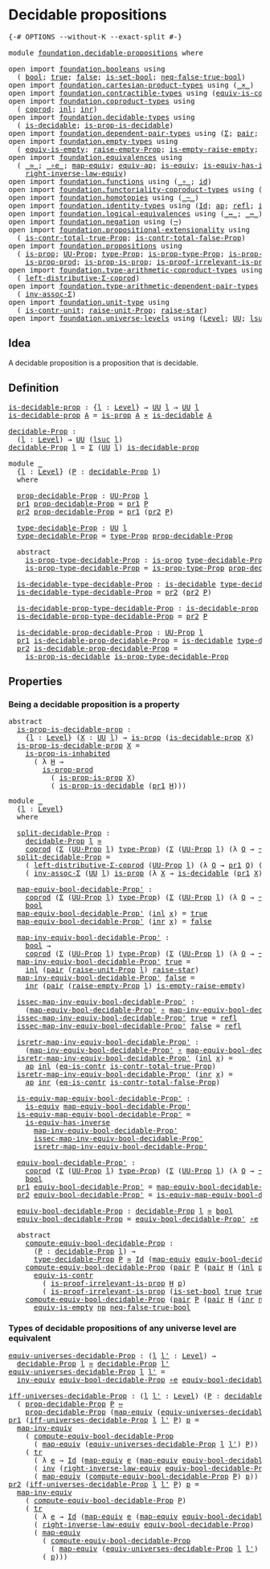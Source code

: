 # Decidable propositions

<pre class="Agda"><a id="35" class="Symbol">{-#</a> <a id="39" class="Keyword">OPTIONS</a> <a id="47" class="Pragma">--without-K</a> <a id="59" class="Pragma">--exact-split</a> <a id="73" class="Symbol">#-}</a>

<a id="78" class="Keyword">module</a> <a id="85" href="foundation.decidable-propositions.html" class="Module">foundation.decidable-propositions</a> <a id="119" class="Keyword">where</a>

<a id="126" class="Keyword">open</a> <a id="131" class="Keyword">import</a> <a id="138" href="foundation.booleans.html" class="Module">foundation.booleans</a> <a id="158" class="Keyword">using</a>
  <a id="166" class="Symbol">(</a> <a id="168" href="foundation.booleans.html#1074" class="Datatype">bool</a><a id="172" class="Symbol">;</a> <a id="174" href="foundation.booleans.html#1098" class="InductiveConstructor">true</a><a id="178" class="Symbol">;</a> <a id="180" href="foundation.booleans.html#1103" class="InductiveConstructor">false</a><a id="185" class="Symbol">;</a> <a id="187" href="foundation.booleans.html#2559" class="Function">is-set-bool</a><a id="198" class="Symbol">;</a> <a id="200" href="foundation.booleans.html#1695" class="Function">neq-false-true-bool</a><a id="219" class="Symbol">)</a>
<a id="221" class="Keyword">open</a> <a id="226" class="Keyword">import</a> <a id="233" href="foundation.cartesian-product-types.html" class="Module">foundation.cartesian-product-types</a> <a id="268" class="Keyword">using</a> <a id="274" class="Symbol">(</a><a id="275" href="foundation-core.cartesian-product-types.html#577" class="Function Operator">_×_</a><a id="278" class="Symbol">)</a>
<a id="280" class="Keyword">open</a> <a id="285" class="Keyword">import</a> <a id="292" href="foundation.contractible-types.html" class="Module">foundation.contractible-types</a> <a id="322" class="Keyword">using</a> <a id="328" class="Symbol">(</a><a id="329" href="foundation-core.contractible-types.html#4304" class="Function">equiv-is-contr</a><a id="343" class="Symbol">;</a> <a id="345" href="foundation-core.contractible-types.html#1299" class="Function">eq-is-contr</a><a id="356" class="Symbol">)</a>
<a id="358" class="Keyword">open</a> <a id="363" class="Keyword">import</a> <a id="370" href="foundation.coproduct-types.html" class="Module">foundation.coproduct-types</a> <a id="397" class="Keyword">using</a>
  <a id="405" class="Symbol">(</a> <a id="407" href="foundation.coproduct-types.html#1168" class="Datatype">coprod</a><a id="413" class="Symbol">;</a> <a id="415" href="foundation.coproduct-types.html#1239" class="InductiveConstructor">inl</a><a id="418" class="Symbol">;</a> <a id="420" href="foundation.coproduct-types.html#1262" class="InductiveConstructor">inr</a><a id="423" class="Symbol">)</a>
<a id="425" class="Keyword">open</a> <a id="430" class="Keyword">import</a> <a id="437" href="foundation.decidable-types.html" class="Module">foundation.decidable-types</a> <a id="464" class="Keyword">using</a>
  <a id="472" class="Symbol">(</a> <a id="474" href="foundation.decidable-types.html#1905" class="Function">is-decidable</a><a id="486" class="Symbol">;</a> <a id="488" href="foundation.decidable-types.html#7651" class="Function">is-prop-is-decidable</a><a id="508" class="Symbol">)</a>
<a id="510" class="Keyword">open</a> <a id="515" class="Keyword">import</a> <a id="522" href="foundation.dependent-pair-types.html" class="Module">foundation.dependent-pair-types</a> <a id="554" class="Keyword">using</a> <a id="560" class="Symbol">(</a><a id="561" href="foundation-core.dependent-pair-types.html#502" class="Record">Σ</a><a id="562" class="Symbol">;</a> <a id="564" href="foundation-core.dependent-pair-types.html#575" class="InductiveConstructor">pair</a><a id="568" class="Symbol">;</a> <a id="570" href="foundation-core.dependent-pair-types.html#592" class="Field">pr1</a><a id="573" class="Symbol">;</a> <a id="575" href="foundation-core.dependent-pair-types.html#604" class="Field">pr2</a><a id="578" class="Symbol">)</a>
<a id="580" class="Keyword">open</a> <a id="585" class="Keyword">import</a> <a id="592" href="foundation.empty-types.html" class="Module">foundation.empty-types</a> <a id="615" class="Keyword">using</a>
  <a id="623" class="Symbol">(</a> <a id="625" href="foundation-core.empty-types.html#2100" class="Function">equiv-is-empty</a><a id="639" class="Symbol">;</a> <a id="641" href="foundation.empty-types.html#2872" class="Function">raise-empty-Prop</a><a id="657" class="Symbol">;</a> <a id="659" href="foundation.empty-types.html#3022" class="Function">is-empty-raise-empty</a><a id="679" class="Symbol">;</a> <a id="681" href="foundation-core.empty-types.html#1147" class="Function">ex-falso</a><a id="689" class="Symbol">)</a>
<a id="691" class="Keyword">open</a> <a id="696" class="Keyword">import</a> <a id="703" href="foundation.equivalences.html" class="Module">foundation.equivalences</a> <a id="727" class="Keyword">using</a>
  <a id="735" class="Symbol">(</a> <a id="737" href="foundation-core.equivalences.html#1607" class="Function Operator">_≃_</a><a id="740" class="Symbol">;</a> <a id="742" href="foundation-core.equivalences.html#7855" class="Function Operator">_∘e_</a><a id="746" class="Symbol">;</a> <a id="748" href="foundation-core.equivalences.html#1807" class="Function">map-equiv</a><a id="757" class="Symbol">;</a> <a id="759" href="foundation-core.equivalences.html#16732" class="Function">equiv-ap</a><a id="767" class="Symbol">;</a> <a id="769" href="foundation-core.equivalences.html#1542" class="Function">is-equiv</a><a id="777" class="Symbol">;</a> <a id="779" href="foundation-core.equivalences.html#2999" class="Function">is-equiv-has-inverse</a><a id="799" class="Symbol">;</a> <a id="801" href="foundation-core.equivalences.html#5707" class="Function">inv-equiv</a><a id="810" class="Symbol">;</a> <a id="812" href="foundation-core.equivalences.html#5022" class="Function">map-inv-equiv</a><a id="825" class="Symbol">;</a>
    <a id="831" href="foundation.equivalences.html#15419" class="Function">right-inverse-law-equiv</a><a id="854" class="Symbol">)</a>
<a id="856" class="Keyword">open</a> <a id="861" class="Keyword">import</a> <a id="868" href="foundation.functions.html" class="Module">foundation.functions</a> <a id="889" class="Keyword">using</a> <a id="895" class="Symbol">(</a><a id="896" href="foundation-core.functions.html#407" class="Function Operator">_∘_</a><a id="899" class="Symbol">;</a> <a id="901" href="foundation-core.functions.html#309" class="Function">id</a><a id="903" class="Symbol">)</a>
<a id="905" class="Keyword">open</a> <a id="910" class="Keyword">import</a> <a id="917" href="foundation.functoriality-coproduct-types.html" class="Module">foundation.functoriality-coproduct-types</a> <a id="958" class="Keyword">using</a> <a id="964" class="Symbol">(</a><a id="965" href="foundation.functoriality-coproduct-types.html#4569" class="Function">equiv-coprod</a><a id="977" class="Symbol">)</a>
<a id="979" class="Keyword">open</a> <a id="984" class="Keyword">import</a> <a id="991" href="foundation.homotopies.html" class="Module">foundation.homotopies</a> <a id="1013" class="Keyword">using</a> <a id="1019" class="Symbol">(</a><a id="1020" href="foundation-core.homotopies.html#545" class="Function Operator">_~_</a><a id="1023" class="Symbol">)</a>
<a id="1025" class="Keyword">open</a> <a id="1030" class="Keyword">import</a> <a id="1037" href="foundation.identity-types.html" class="Module">foundation.identity-types</a> <a id="1063" class="Keyword">using</a> <a id="1069" class="Symbol">(</a><a id="1070" href="foundation-core.identity-types.html#641" class="Datatype">Id</a><a id="1072" class="Symbol">;</a> <a id="1074" href="foundation-core.identity-types.html#2853" class="Function">ap</a><a id="1076" class="Symbol">;</a> <a id="1078" href="foundation-core.identity-types.html#694" class="InductiveConstructor">refl</a><a id="1082" class="Symbol">;</a> <a id="1084" href="foundation-core.identity-types.html#1552" class="Function">inv</a><a id="1087" class="Symbol">;</a> <a id="1089" href="foundation-core.identity-types.html#4583" class="Function">tr</a><a id="1091" class="Symbol">)</a>
<a id="1093" class="Keyword">open</a> <a id="1098" class="Keyword">import</a> <a id="1105" href="foundation.logical-equivalences.html" class="Module">foundation.logical-equivalences</a> <a id="1137" class="Keyword">using</a> <a id="1143" class="Symbol">(</a><a id="1144" href="foundation-core.logical-equivalences.html#886" class="Function Operator">_↔_</a><a id="1147" class="Symbol">;</a> <a id="1149" href="foundation-core.logical-equivalences.html#1025" class="Function Operator">_⇔_</a><a id="1152" class="Symbol">)</a>
<a id="1154" class="Keyword">open</a> <a id="1159" class="Keyword">import</a> <a id="1166" href="foundation.negation.html" class="Module">foundation.negation</a> <a id="1186" class="Keyword">using</a> <a id="1192" class="Symbol">(</a><a id="1193" href="foundation-core.negation.html#452" class="Function">¬</a><a id="1194" class="Symbol">)</a>
<a id="1196" class="Keyword">open</a> <a id="1201" class="Keyword">import</a> <a id="1208" href="foundation.propositional-extensionality.html" class="Module">foundation.propositional-extensionality</a> <a id="1248" class="Keyword">using</a>
  <a id="1256" class="Symbol">(</a> <a id="1258" href="foundation.propositional-extensionality.html#3958" class="Function">is-contr-total-true-Prop</a><a id="1282" class="Symbol">;</a> <a id="1284" href="foundation.propositional-extensionality.html#4722" class="Function">is-contr-total-false-Prop</a><a id="1309" class="Symbol">)</a>
<a id="1311" class="Keyword">open</a> <a id="1316" class="Keyword">import</a> <a id="1323" href="foundation.propositions.html" class="Module">foundation.propositions</a> <a id="1347" class="Keyword">using</a>
  <a id="1355" class="Symbol">(</a> <a id="1357" href="foundation-core.propositions.html#1295" class="Function">is-prop</a><a id="1364" class="Symbol">;</a> <a id="1366" href="foundation-core.propositions.html#1380" class="Function">UU-Prop</a><a id="1373" class="Symbol">;</a> <a id="1375" href="foundation-core.propositions.html#1482" class="Function">type-Prop</a><a id="1384" class="Symbol">;</a> <a id="1386" href="foundation-core.propositions.html#1549" class="Function">is-prop-type-Prop</a><a id="1403" class="Symbol">;</a> <a id="1405" href="foundation-core.propositions.html#1962" class="Function">is-prop-is-inhabited</a><a id="1425" class="Symbol">;</a>
    <a id="1431" href="foundation-core.propositions.html#5714" class="Function">is-prop-prod</a><a id="1443" class="Symbol">;</a> <a id="1445" href="foundation-core.propositions.html#10900" class="Function">is-prop-is-prop</a><a id="1460" class="Symbol">;</a> <a id="1462" href="foundation-core.propositions.html#3036" class="Function">is-proof-irrelevant-is-prop</a><a id="1489" class="Symbol">)</a>
<a id="1491" class="Keyword">open</a> <a id="1496" class="Keyword">import</a> <a id="1503" href="foundation.type-arithmetic-coproduct-types.html" class="Module">foundation.type-arithmetic-coproduct-types</a> <a id="1546" class="Keyword">using</a>
  <a id="1554" class="Symbol">(</a> <a id="1556" href="foundation.type-arithmetic-coproduct-types.html#7217" class="Function">left-distributive-Σ-coprod</a><a id="1582" class="Symbol">)</a>
<a id="1584" class="Keyword">open</a> <a id="1589" class="Keyword">import</a> <a id="1596" href="foundation.type-arithmetic-dependent-pair-types.html" class="Module">foundation.type-arithmetic-dependent-pair-types</a> <a id="1644" class="Keyword">using</a>
  <a id="1652" class="Symbol">(</a> <a id="1654" href="foundation-core.type-arithmetic-dependent-pair-types.html#5795" class="Function">inv-assoc-Σ</a><a id="1665" class="Symbol">)</a>
<a id="1667" class="Keyword">open</a> <a id="1672" class="Keyword">import</a> <a id="1679" href="foundation.unit-type.html" class="Module">foundation.unit-type</a> <a id="1700" class="Keyword">using</a>
  <a id="1708" class="Symbol">(</a> <a id="1710" href="foundation.unit-type.html#2015" class="Function">is-contr-unit</a><a id="1723" class="Symbol">;</a> <a id="1725" href="foundation.unit-type.html#3593" class="Function">raise-unit-Prop</a><a id="1740" class="Symbol">;</a> <a id="1742" href="foundation.unit-type.html#1779" class="Function">raise-star</a><a id="1752" class="Symbol">)</a>
<a id="1754" class="Keyword">open</a> <a id="1759" class="Keyword">import</a> <a id="1766" href="foundation.universe-levels.html" class="Module">foundation.universe-levels</a> <a id="1793" class="Keyword">using</a> <a id="1799" class="Symbol">(</a><a id="1800" href="Agda.Primitive.html#597" class="Postulate">Level</a><a id="1805" class="Symbol">;</a> <a id="1807" href="foundation-core.universe-levels.html#222" class="Primitive">UU</a><a id="1809" class="Symbol">;</a> <a id="1811" href="Agda.Primitive.html#780" class="Primitive">lsuc</a><a id="1815" class="Symbol">;</a> <a id="1817" href="Agda.Primitive.html#764" class="Primitive">lzero</a><a id="1822" class="Symbol">)</a>
</pre>
## Idea

A decidable proposition is a proposition that is decidable.

## Definition

<pre class="Agda"><a id="is-decidable-prop"></a><a id="1922" href="foundation.decidable-propositions.html#1922" class="Function">is-decidable-prop</a> <a id="1940" class="Symbol">:</a> <a id="1942" class="Symbol">{</a><a id="1943" href="foundation.decidable-propositions.html#1943" class="Bound">l</a> <a id="1945" class="Symbol">:</a> <a id="1947" href="Agda.Primitive.html#597" class="Postulate">Level</a><a id="1952" class="Symbol">}</a> <a id="1954" class="Symbol">→</a> <a id="1956" href="foundation-core.universe-levels.html#222" class="Primitive">UU</a> <a id="1959" href="foundation.decidable-propositions.html#1943" class="Bound">l</a> <a id="1961" class="Symbol">→</a> <a id="1963" href="foundation-core.universe-levels.html#222" class="Primitive">UU</a> <a id="1966" href="foundation.decidable-propositions.html#1943" class="Bound">l</a>
<a id="1968" href="foundation.decidable-propositions.html#1922" class="Function">is-decidable-prop</a> <a id="1986" href="foundation.decidable-propositions.html#1986" class="Bound">A</a> <a id="1988" class="Symbol">=</a> <a id="1990" href="foundation-core.propositions.html#1295" class="Function">is-prop</a> <a id="1998" href="foundation.decidable-propositions.html#1986" class="Bound">A</a> <a id="2000" href="foundation-core.cartesian-product-types.html#577" class="Function Operator">×</a> <a id="2002" href="foundation.decidable-types.html#1905" class="Function">is-decidable</a> <a id="2015" href="foundation.decidable-propositions.html#1986" class="Bound">A</a>

<a id="decidable-Prop"></a><a id="2018" href="foundation.decidable-propositions.html#2018" class="Function">decidable-Prop</a> <a id="2033" class="Symbol">:</a>
  <a id="2037" class="Symbol">(</a><a id="2038" href="foundation.decidable-propositions.html#2038" class="Bound">l</a> <a id="2040" class="Symbol">:</a> <a id="2042" href="Agda.Primitive.html#597" class="Postulate">Level</a><a id="2047" class="Symbol">)</a> <a id="2049" class="Symbol">→</a> <a id="2051" href="foundation-core.universe-levels.html#222" class="Primitive">UU</a> <a id="2054" class="Symbol">(</a><a id="2055" href="Agda.Primitive.html#780" class="Primitive">lsuc</a> <a id="2060" href="foundation.decidable-propositions.html#2038" class="Bound">l</a><a id="2061" class="Symbol">)</a>
<a id="2063" href="foundation.decidable-propositions.html#2018" class="Function">decidable-Prop</a> <a id="2078" href="foundation.decidable-propositions.html#2078" class="Bound">l</a> <a id="2080" class="Symbol">=</a> <a id="2082" href="foundation-core.dependent-pair-types.html#502" class="Record">Σ</a> <a id="2084" class="Symbol">(</a><a id="2085" href="foundation-core.universe-levels.html#222" class="Primitive">UU</a> <a id="2088" href="foundation.decidable-propositions.html#2078" class="Bound">l</a><a id="2089" class="Symbol">)</a> <a id="2091" href="foundation.decidable-propositions.html#1922" class="Function">is-decidable-prop</a>

<a id="2110" class="Keyword">module</a> <a id="2117" href="foundation.decidable-propositions.html#2117" class="Module">_</a>
  <a id="2121" class="Symbol">{</a><a id="2122" href="foundation.decidable-propositions.html#2122" class="Bound">l</a> <a id="2124" class="Symbol">:</a> <a id="2126" href="Agda.Primitive.html#597" class="Postulate">Level</a><a id="2131" class="Symbol">}</a> <a id="2133" class="Symbol">(</a><a id="2134" href="foundation.decidable-propositions.html#2134" class="Bound">P</a> <a id="2136" class="Symbol">:</a> <a id="2138" href="foundation.decidable-propositions.html#2018" class="Function">decidable-Prop</a> <a id="2153" href="foundation.decidable-propositions.html#2122" class="Bound">l</a><a id="2154" class="Symbol">)</a>
  <a id="2158" class="Keyword">where</a>

  <a id="2167" href="foundation.decidable-propositions.html#2167" class="Function">prop-decidable-Prop</a> <a id="2187" class="Symbol">:</a> <a id="2189" href="foundation-core.propositions.html#1380" class="Function">UU-Prop</a> <a id="2197" href="foundation.decidable-propositions.html#2122" class="Bound">l</a>
  <a id="2201" href="foundation-core.dependent-pair-types.html#592" class="Field">pr1</a> <a id="2205" href="foundation.decidable-propositions.html#2167" class="Function">prop-decidable-Prop</a> <a id="2225" class="Symbol">=</a> <a id="2227" href="foundation-core.dependent-pair-types.html#592" class="Field">pr1</a> <a id="2231" href="foundation.decidable-propositions.html#2134" class="Bound">P</a>
  <a id="2235" href="foundation-core.dependent-pair-types.html#604" class="Field">pr2</a> <a id="2239" href="foundation.decidable-propositions.html#2167" class="Function">prop-decidable-Prop</a> <a id="2259" class="Symbol">=</a> <a id="2261" href="foundation-core.dependent-pair-types.html#592" class="Field">pr1</a> <a id="2265" class="Symbol">(</a><a id="2266" href="foundation-core.dependent-pair-types.html#604" class="Field">pr2</a> <a id="2270" href="foundation.decidable-propositions.html#2134" class="Bound">P</a><a id="2271" class="Symbol">)</a>

  <a id="2276" href="foundation.decidable-propositions.html#2276" class="Function">type-decidable-Prop</a> <a id="2296" class="Symbol">:</a> <a id="2298" href="foundation-core.universe-levels.html#222" class="Primitive">UU</a> <a id="2301" href="foundation.decidable-propositions.html#2122" class="Bound">l</a>
  <a id="2305" href="foundation.decidable-propositions.html#2276" class="Function">type-decidable-Prop</a> <a id="2325" class="Symbol">=</a> <a id="2327" href="foundation-core.propositions.html#1482" class="Function">type-Prop</a> <a id="2337" href="foundation.decidable-propositions.html#2167" class="Function">prop-decidable-Prop</a>

  <a id="2360" class="Keyword">abstract</a>
    <a id="2373" href="foundation.decidable-propositions.html#2373" class="Function">is-prop-type-decidable-Prop</a> <a id="2401" class="Symbol">:</a> <a id="2403" href="foundation-core.propositions.html#1295" class="Function">is-prop</a> <a id="2411" href="foundation.decidable-propositions.html#2276" class="Function">type-decidable-Prop</a>
    <a id="2435" href="foundation.decidable-propositions.html#2373" class="Function">is-prop-type-decidable-Prop</a> <a id="2463" class="Symbol">=</a> <a id="2465" href="foundation-core.propositions.html#1549" class="Function">is-prop-type-Prop</a> <a id="2483" href="foundation.decidable-propositions.html#2167" class="Function">prop-decidable-Prop</a>

  <a id="2506" href="foundation.decidable-propositions.html#2506" class="Function">is-decidable-type-decidable-Prop</a> <a id="2539" class="Symbol">:</a> <a id="2541" href="foundation.decidable-types.html#1905" class="Function">is-decidable</a> <a id="2554" href="foundation.decidable-propositions.html#2276" class="Function">type-decidable-Prop</a>
  <a id="2576" href="foundation.decidable-propositions.html#2506" class="Function">is-decidable-type-decidable-Prop</a> <a id="2609" class="Symbol">=</a> <a id="2611" href="foundation-core.dependent-pair-types.html#604" class="Field">pr2</a> <a id="2615" class="Symbol">(</a><a id="2616" href="foundation-core.dependent-pair-types.html#604" class="Field">pr2</a> <a id="2620" href="foundation.decidable-propositions.html#2134" class="Bound">P</a><a id="2621" class="Symbol">)</a>

  <a id="2626" href="foundation.decidable-propositions.html#2626" class="Function">is-decidable-prop-type-decidable-Prop</a> <a id="2664" class="Symbol">:</a> <a id="2666" href="foundation.decidable-propositions.html#1922" class="Function">is-decidable-prop</a> <a id="2684" href="foundation.decidable-propositions.html#2276" class="Function">type-decidable-Prop</a>
  <a id="2706" href="foundation.decidable-propositions.html#2626" class="Function">is-decidable-prop-type-decidable-Prop</a> <a id="2744" class="Symbol">=</a> <a id="2746" href="foundation-core.dependent-pair-types.html#604" class="Field">pr2</a> <a id="2750" href="foundation.decidable-propositions.html#2134" class="Bound">P</a>

  <a id="2755" href="foundation.decidable-propositions.html#2755" class="Function">is-decidable-prop-decidable-Prop</a> <a id="2788" class="Symbol">:</a> <a id="2790" href="foundation-core.propositions.html#1380" class="Function">UU-Prop</a> <a id="2798" href="foundation.decidable-propositions.html#2122" class="Bound">l</a>
  <a id="2802" href="foundation-core.dependent-pair-types.html#592" class="Field">pr1</a> <a id="2806" href="foundation.decidable-propositions.html#2755" class="Function">is-decidable-prop-decidable-Prop</a> <a id="2839" class="Symbol">=</a> <a id="2841" href="foundation.decidable-types.html#1905" class="Function">is-decidable</a> <a id="2854" href="foundation.decidable-propositions.html#2276" class="Function">type-decidable-Prop</a>
  <a id="2876" href="foundation-core.dependent-pair-types.html#604" class="Field">pr2</a> <a id="2880" href="foundation.decidable-propositions.html#2755" class="Function">is-decidable-prop-decidable-Prop</a> <a id="2913" class="Symbol">=</a>
    <a id="2919" href="foundation.decidable-types.html#7651" class="Function">is-prop-is-decidable</a> <a id="2940" href="foundation.decidable-propositions.html#2373" class="Function">is-prop-type-decidable-Prop</a>
</pre>
## Properties

### Being a decidable proposition is a property

<pre class="Agda"><a id="3045" class="Keyword">abstract</a>
  <a id="is-prop-is-decidable-prop"></a><a id="3056" href="foundation.decidable-propositions.html#3056" class="Function">is-prop-is-decidable-prop</a> <a id="3082" class="Symbol">:</a>
    <a id="3088" class="Symbol">{</a><a id="3089" href="foundation.decidable-propositions.html#3089" class="Bound">l</a> <a id="3091" class="Symbol">:</a> <a id="3093" href="Agda.Primitive.html#597" class="Postulate">Level</a><a id="3098" class="Symbol">}</a> <a id="3100" class="Symbol">(</a><a id="3101" href="foundation.decidable-propositions.html#3101" class="Bound">X</a> <a id="3103" class="Symbol">:</a> <a id="3105" href="foundation-core.universe-levels.html#222" class="Primitive">UU</a> <a id="3108" href="foundation.decidable-propositions.html#3089" class="Bound">l</a><a id="3109" class="Symbol">)</a> <a id="3111" class="Symbol">→</a> <a id="3113" href="foundation-core.propositions.html#1295" class="Function">is-prop</a> <a id="3121" class="Symbol">(</a><a id="3122" href="foundation.decidable-propositions.html#1922" class="Function">is-decidable-prop</a> <a id="3140" href="foundation.decidable-propositions.html#3101" class="Bound">X</a><a id="3141" class="Symbol">)</a>
  <a id="3145" href="foundation.decidable-propositions.html#3056" class="Function">is-prop-is-decidable-prop</a> <a id="3171" href="foundation.decidable-propositions.html#3171" class="Bound">X</a> <a id="3173" class="Symbol">=</a>
    <a id="3179" href="foundation-core.propositions.html#1962" class="Function">is-prop-is-inhabited</a>
      <a id="3206" class="Symbol">(</a> <a id="3208" class="Symbol">λ</a> <a id="3210" href="foundation.decidable-propositions.html#3210" class="Bound">H</a> <a id="3212" class="Symbol">→</a>
        <a id="3222" href="foundation-core.propositions.html#5714" class="Function">is-prop-prod</a>
          <a id="3245" class="Symbol">(</a> <a id="3247" href="foundation-core.propositions.html#10900" class="Function">is-prop-is-prop</a> <a id="3263" href="foundation.decidable-propositions.html#3171" class="Bound">X</a><a id="3264" class="Symbol">)</a>
          <a id="3276" class="Symbol">(</a> <a id="3278" href="foundation.decidable-types.html#7651" class="Function">is-prop-is-decidable</a> <a id="3299" class="Symbol">(</a><a id="3300" href="foundation-core.dependent-pair-types.html#592" class="Field">pr1</a> <a id="3304" href="foundation.decidable-propositions.html#3210" class="Bound">H</a><a id="3305" class="Symbol">)))</a>
</pre>
<pre class="Agda"><a id="3322" class="Keyword">module</a> <a id="3329" href="foundation.decidable-propositions.html#3329" class="Module">_</a>
  <a id="3333" class="Symbol">{</a><a id="3334" href="foundation.decidable-propositions.html#3334" class="Bound">l</a> <a id="3336" class="Symbol">:</a> <a id="3338" href="Agda.Primitive.html#597" class="Postulate">Level</a><a id="3343" class="Symbol">}</a>
  <a id="3347" class="Keyword">where</a>
  
  <a id="3358" href="foundation.decidable-propositions.html#3358" class="Function">split-decidable-Prop</a> <a id="3379" class="Symbol">:</a>
    <a id="3385" href="foundation.decidable-propositions.html#2018" class="Function">decidable-Prop</a> <a id="3400" href="foundation.decidable-propositions.html#3334" class="Bound">l</a> <a id="3402" href="foundation-core.equivalences.html#1607" class="Function Operator">≃</a>
    <a id="3408" href="foundation.coproduct-types.html#1168" class="Datatype">coprod</a> <a id="3415" class="Symbol">(</a><a id="3416" href="foundation-core.dependent-pair-types.html#502" class="Record">Σ</a> <a id="3418" class="Symbol">(</a><a id="3419" href="foundation-core.propositions.html#1380" class="Function">UU-Prop</a> <a id="3427" href="foundation.decidable-propositions.html#3334" class="Bound">l</a><a id="3428" class="Symbol">)</a> <a id="3430" href="foundation-core.propositions.html#1482" class="Function">type-Prop</a><a id="3439" class="Symbol">)</a> <a id="3441" class="Symbol">(</a><a id="3442" href="foundation-core.dependent-pair-types.html#502" class="Record">Σ</a> <a id="3444" class="Symbol">(</a><a id="3445" href="foundation-core.propositions.html#1380" class="Function">UU-Prop</a> <a id="3453" href="foundation.decidable-propositions.html#3334" class="Bound">l</a><a id="3454" class="Symbol">)</a> <a id="3456" class="Symbol">(λ</a> <a id="3459" href="foundation.decidable-propositions.html#3459" class="Bound">Q</a> <a id="3461" class="Symbol">→</a> <a id="3463" href="foundation-core.negation.html#452" class="Function">¬</a> <a id="3465" class="Symbol">(</a><a id="3466" href="foundation-core.propositions.html#1482" class="Function">type-Prop</a> <a id="3476" href="foundation.decidable-propositions.html#3459" class="Bound">Q</a><a id="3477" class="Symbol">)))</a>
  <a id="3483" href="foundation.decidable-propositions.html#3358" class="Function">split-decidable-Prop</a> <a id="3504" class="Symbol">=</a>
    <a id="3510" class="Symbol">(</a> <a id="3512" href="foundation.type-arithmetic-coproduct-types.html#7217" class="Function">left-distributive-Σ-coprod</a> <a id="3539" class="Symbol">(</a><a id="3540" href="foundation-core.propositions.html#1380" class="Function">UU-Prop</a> <a id="3548" href="foundation.decidable-propositions.html#3334" class="Bound">l</a><a id="3549" class="Symbol">)</a> <a id="3551" class="Symbol">(λ</a> <a id="3554" href="foundation.decidable-propositions.html#3554" class="Bound">Q</a> <a id="3556" class="Symbol">→</a> <a id="3558" href="foundation-core.dependent-pair-types.html#592" class="Field">pr1</a> <a id="3562" href="foundation.decidable-propositions.html#3554" class="Bound">Q</a><a id="3563" class="Symbol">)</a> <a id="3565" class="Symbol">(λ</a> <a id="3568" href="foundation.decidable-propositions.html#3568" class="Bound">Q</a> <a id="3570" class="Symbol">→</a> <a id="3572" href="foundation-core.negation.html#452" class="Function">¬</a> <a id="3574" class="Symbol">(</a><a id="3575" href="foundation-core.dependent-pair-types.html#592" class="Field">pr1</a> <a id="3579" href="foundation.decidable-propositions.html#3568" class="Bound">Q</a><a id="3580" class="Symbol">)))</a> <a id="3584" href="foundation-core.equivalences.html#7855" class="Function Operator">∘e</a>
    <a id="3591" class="Symbol">(</a> <a id="3593" href="foundation-core.type-arithmetic-dependent-pair-types.html#5795" class="Function">inv-assoc-Σ</a> <a id="3605" class="Symbol">(</a><a id="3606" href="foundation-core.universe-levels.html#222" class="Primitive">UU</a> <a id="3609" href="foundation.decidable-propositions.html#3334" class="Bound">l</a><a id="3610" class="Symbol">)</a> <a id="3612" href="foundation-core.propositions.html#1295" class="Function">is-prop</a> <a id="3620" class="Symbol">(λ</a> <a id="3623" href="foundation.decidable-propositions.html#3623" class="Bound">X</a> <a id="3625" class="Symbol">→</a> <a id="3627" href="foundation.decidable-types.html#1905" class="Function">is-decidable</a> <a id="3640" class="Symbol">(</a><a id="3641" href="foundation-core.dependent-pair-types.html#592" class="Field">pr1</a> <a id="3645" href="foundation.decidable-propositions.html#3623" class="Bound">X</a><a id="3646" class="Symbol">)))</a>

  <a id="3653" href="foundation.decidable-propositions.html#3653" class="Function">map-equiv-bool-decidable-Prop&#39;</a> <a id="3684" class="Symbol">:</a>
    <a id="3690" href="foundation.coproduct-types.html#1168" class="Datatype">coprod</a> <a id="3697" class="Symbol">(</a><a id="3698" href="foundation-core.dependent-pair-types.html#502" class="Record">Σ</a> <a id="3700" class="Symbol">(</a><a id="3701" href="foundation-core.propositions.html#1380" class="Function">UU-Prop</a> <a id="3709" href="foundation.decidable-propositions.html#3334" class="Bound">l</a><a id="3710" class="Symbol">)</a> <a id="3712" href="foundation-core.propositions.html#1482" class="Function">type-Prop</a><a id="3721" class="Symbol">)</a> <a id="3723" class="Symbol">(</a><a id="3724" href="foundation-core.dependent-pair-types.html#502" class="Record">Σ</a> <a id="3726" class="Symbol">(</a><a id="3727" href="foundation-core.propositions.html#1380" class="Function">UU-Prop</a> <a id="3735" href="foundation.decidable-propositions.html#3334" class="Bound">l</a><a id="3736" class="Symbol">)</a> <a id="3738" class="Symbol">(λ</a> <a id="3741" href="foundation.decidable-propositions.html#3741" class="Bound">Q</a> <a id="3743" class="Symbol">→</a> <a id="3745" href="foundation-core.negation.html#452" class="Function">¬</a> <a id="3747" class="Symbol">(</a><a id="3748" href="foundation-core.propositions.html#1482" class="Function">type-Prop</a> <a id="3758" href="foundation.decidable-propositions.html#3741" class="Bound">Q</a><a id="3759" class="Symbol">)))</a> <a id="3763" class="Symbol">→</a>
    <a id="3769" href="foundation.booleans.html#1074" class="Datatype">bool</a>
  <a id="3776" href="foundation.decidable-propositions.html#3653" class="Function">map-equiv-bool-decidable-Prop&#39;</a> <a id="3807" class="Symbol">(</a><a id="3808" href="foundation.coproduct-types.html#1239" class="InductiveConstructor">inl</a> <a id="3812" href="foundation.decidable-propositions.html#3812" class="Bound">x</a><a id="3813" class="Symbol">)</a> <a id="3815" class="Symbol">=</a> <a id="3817" href="foundation.booleans.html#1098" class="InductiveConstructor">true</a>
  <a id="3824" href="foundation.decidable-propositions.html#3653" class="Function">map-equiv-bool-decidable-Prop&#39;</a> <a id="3855" class="Symbol">(</a><a id="3856" href="foundation.coproduct-types.html#1262" class="InductiveConstructor">inr</a> <a id="3860" href="foundation.decidable-propositions.html#3860" class="Bound">x</a><a id="3861" class="Symbol">)</a> <a id="3863" class="Symbol">=</a> <a id="3865" href="foundation.booleans.html#1103" class="InductiveConstructor">false</a>

  <a id="3874" href="foundation.decidable-propositions.html#3874" class="Function">map-inv-equiv-bool-decidable-Prop&#39;</a> <a id="3909" class="Symbol">:</a>
    <a id="3915" href="foundation.booleans.html#1074" class="Datatype">bool</a> <a id="3920" class="Symbol">→</a>
    <a id="3926" href="foundation.coproduct-types.html#1168" class="Datatype">coprod</a> <a id="3933" class="Symbol">(</a><a id="3934" href="foundation-core.dependent-pair-types.html#502" class="Record">Σ</a> <a id="3936" class="Symbol">(</a><a id="3937" href="foundation-core.propositions.html#1380" class="Function">UU-Prop</a> <a id="3945" href="foundation.decidable-propositions.html#3334" class="Bound">l</a><a id="3946" class="Symbol">)</a> <a id="3948" href="foundation-core.propositions.html#1482" class="Function">type-Prop</a><a id="3957" class="Symbol">)</a> <a id="3959" class="Symbol">(</a><a id="3960" href="foundation-core.dependent-pair-types.html#502" class="Record">Σ</a> <a id="3962" class="Symbol">(</a><a id="3963" href="foundation-core.propositions.html#1380" class="Function">UU-Prop</a> <a id="3971" href="foundation.decidable-propositions.html#3334" class="Bound">l</a><a id="3972" class="Symbol">)</a> <a id="3974" class="Symbol">(λ</a> <a id="3977" href="foundation.decidable-propositions.html#3977" class="Bound">Q</a> <a id="3979" class="Symbol">→</a> <a id="3981" href="foundation-core.negation.html#452" class="Function">¬</a> <a id="3983" class="Symbol">(</a><a id="3984" href="foundation-core.propositions.html#1482" class="Function">type-Prop</a> <a id="3994" href="foundation.decidable-propositions.html#3977" class="Bound">Q</a><a id="3995" class="Symbol">)))</a>
  <a id="4001" href="foundation.decidable-propositions.html#3874" class="Function">map-inv-equiv-bool-decidable-Prop&#39;</a> <a id="4036" href="foundation.booleans.html#1098" class="InductiveConstructor">true</a> <a id="4041" class="Symbol">=</a>
    <a id="4047" href="foundation.coproduct-types.html#1239" class="InductiveConstructor">inl</a> <a id="4051" class="Symbol">(</a><a id="4052" href="foundation-core.dependent-pair-types.html#575" class="InductiveConstructor">pair</a> <a id="4057" class="Symbol">(</a><a id="4058" href="foundation.unit-type.html#3593" class="Function">raise-unit-Prop</a> <a id="4074" href="foundation.decidable-propositions.html#3334" class="Bound">l</a><a id="4075" class="Symbol">)</a> <a id="4077" href="foundation.unit-type.html#1779" class="Function">raise-star</a><a id="4087" class="Symbol">)</a>
  <a id="4091" href="foundation.decidable-propositions.html#3874" class="Function">map-inv-equiv-bool-decidable-Prop&#39;</a> <a id="4126" href="foundation.booleans.html#1103" class="InductiveConstructor">false</a> <a id="4132" class="Symbol">=</a>
    <a id="4138" href="foundation.coproduct-types.html#1262" class="InductiveConstructor">inr</a> <a id="4142" class="Symbol">(</a><a id="4143" href="foundation-core.dependent-pair-types.html#575" class="InductiveConstructor">pair</a> <a id="4148" class="Symbol">(</a><a id="4149" href="foundation.empty-types.html#2872" class="Function">raise-empty-Prop</a> <a id="4166" href="foundation.decidable-propositions.html#3334" class="Bound">l</a><a id="4167" class="Symbol">)</a> <a id="4169" href="foundation.empty-types.html#3022" class="Function">is-empty-raise-empty</a><a id="4189" class="Symbol">)</a>

  <a id="4194" href="foundation.decidable-propositions.html#4194" class="Function">issec-map-inv-equiv-bool-decidable-Prop&#39;</a> <a id="4235" class="Symbol">:</a>
    <a id="4241" class="Symbol">(</a><a id="4242" href="foundation.decidable-propositions.html#3653" class="Function">map-equiv-bool-decidable-Prop&#39;</a> <a id="4273" href="foundation-core.functions.html#407" class="Function Operator">∘</a> <a id="4275" href="foundation.decidable-propositions.html#3874" class="Function">map-inv-equiv-bool-decidable-Prop&#39;</a><a id="4309" class="Symbol">)</a> <a id="4311" href="foundation-core.homotopies.html#545" class="Function Operator">~</a> <a id="4313" href="foundation-core.functions.html#309" class="Function">id</a>
  <a id="4318" href="foundation.decidable-propositions.html#4194" class="Function">issec-map-inv-equiv-bool-decidable-Prop&#39;</a> <a id="4359" href="foundation.booleans.html#1098" class="InductiveConstructor">true</a> <a id="4364" class="Symbol">=</a> <a id="4366" href="foundation-core.identity-types.html#694" class="InductiveConstructor">refl</a>
  <a id="4373" href="foundation.decidable-propositions.html#4194" class="Function">issec-map-inv-equiv-bool-decidable-Prop&#39;</a> <a id="4414" href="foundation.booleans.html#1103" class="InductiveConstructor">false</a> <a id="4420" class="Symbol">=</a> <a id="4422" href="foundation-core.identity-types.html#694" class="InductiveConstructor">refl</a>

  <a id="4430" href="foundation.decidable-propositions.html#4430" class="Function">isretr-map-inv-equiv-bool-decidable-Prop&#39;</a> <a id="4472" class="Symbol">:</a>
    <a id="4478" class="Symbol">(</a><a id="4479" href="foundation.decidable-propositions.html#3874" class="Function">map-inv-equiv-bool-decidable-Prop&#39;</a> <a id="4514" href="foundation-core.functions.html#407" class="Function Operator">∘</a> <a id="4516" href="foundation.decidable-propositions.html#3653" class="Function">map-equiv-bool-decidable-Prop&#39;</a><a id="4546" class="Symbol">)</a> <a id="4548" href="foundation-core.homotopies.html#545" class="Function Operator">~</a> <a id="4550" href="foundation-core.functions.html#309" class="Function">id</a>
  <a id="4555" href="foundation.decidable-propositions.html#4430" class="Function">isretr-map-inv-equiv-bool-decidable-Prop&#39;</a> <a id="4597" class="Symbol">(</a><a id="4598" href="foundation.coproduct-types.html#1239" class="InductiveConstructor">inl</a> <a id="4602" href="foundation.decidable-propositions.html#4602" class="Bound">x</a><a id="4603" class="Symbol">)</a> <a id="4605" class="Symbol">=</a>
    <a id="4611" href="foundation-core.identity-types.html#2853" class="Function">ap</a> <a id="4614" href="foundation.coproduct-types.html#1239" class="InductiveConstructor">inl</a> <a id="4618" class="Symbol">(</a><a id="4619" href="foundation-core.contractible-types.html#1299" class="Function">eq-is-contr</a> <a id="4631" href="foundation.propositional-extensionality.html#3958" class="Function">is-contr-total-true-Prop</a><a id="4655" class="Symbol">)</a>
  <a id="4659" href="foundation.decidable-propositions.html#4430" class="Function">isretr-map-inv-equiv-bool-decidable-Prop&#39;</a> <a id="4701" class="Symbol">(</a><a id="4702" href="foundation.coproduct-types.html#1262" class="InductiveConstructor">inr</a> <a id="4706" href="foundation.decidable-propositions.html#4706" class="Bound">x</a><a id="4707" class="Symbol">)</a> <a id="4709" class="Symbol">=</a>
    <a id="4715" href="foundation-core.identity-types.html#2853" class="Function">ap</a> <a id="4718" href="foundation.coproduct-types.html#1262" class="InductiveConstructor">inr</a> <a id="4722" class="Symbol">(</a><a id="4723" href="foundation-core.contractible-types.html#1299" class="Function">eq-is-contr</a> <a id="4735" href="foundation.propositional-extensionality.html#4722" class="Function">is-contr-total-false-Prop</a><a id="4760" class="Symbol">)</a>

  <a id="4765" href="foundation.decidable-propositions.html#4765" class="Function">is-equiv-map-equiv-bool-decidable-Prop&#39;</a> <a id="4805" class="Symbol">:</a>
    <a id="4811" href="foundation-core.equivalences.html#1542" class="Function">is-equiv</a> <a id="4820" href="foundation.decidable-propositions.html#3653" class="Function">map-equiv-bool-decidable-Prop&#39;</a>
  <a id="4853" href="foundation.decidable-propositions.html#4765" class="Function">is-equiv-map-equiv-bool-decidable-Prop&#39;</a> <a id="4893" class="Symbol">=</a>
    <a id="4899" href="foundation-core.equivalences.html#2999" class="Function">is-equiv-has-inverse</a>
      <a id="4926" href="foundation.decidable-propositions.html#3874" class="Function">map-inv-equiv-bool-decidable-Prop&#39;</a>
      <a id="4967" href="foundation.decidable-propositions.html#4194" class="Function">issec-map-inv-equiv-bool-decidable-Prop&#39;</a>
      <a id="5014" href="foundation.decidable-propositions.html#4430" class="Function">isretr-map-inv-equiv-bool-decidable-Prop&#39;</a>

  <a id="5059" href="foundation.decidable-propositions.html#5059" class="Function">equiv-bool-decidable-Prop&#39;</a> <a id="5086" class="Symbol">:</a>
    <a id="5092" href="foundation.coproduct-types.html#1168" class="Datatype">coprod</a> <a id="5099" class="Symbol">(</a><a id="5100" href="foundation-core.dependent-pair-types.html#502" class="Record">Σ</a> <a id="5102" class="Symbol">(</a><a id="5103" href="foundation-core.propositions.html#1380" class="Function">UU-Prop</a> <a id="5111" href="foundation.decidable-propositions.html#3334" class="Bound">l</a><a id="5112" class="Symbol">)</a> <a id="5114" href="foundation-core.propositions.html#1482" class="Function">type-Prop</a><a id="5123" class="Symbol">)</a> <a id="5125" class="Symbol">(</a><a id="5126" href="foundation-core.dependent-pair-types.html#502" class="Record">Σ</a> <a id="5128" class="Symbol">(</a><a id="5129" href="foundation-core.propositions.html#1380" class="Function">UU-Prop</a> <a id="5137" href="foundation.decidable-propositions.html#3334" class="Bound">l</a><a id="5138" class="Symbol">)</a> <a id="5140" class="Symbol">(λ</a> <a id="5143" href="foundation.decidable-propositions.html#5143" class="Bound">Q</a> <a id="5145" class="Symbol">→</a> <a id="5147" href="foundation-core.negation.html#452" class="Function">¬</a> <a id="5149" class="Symbol">(</a><a id="5150" href="foundation-core.propositions.html#1482" class="Function">type-Prop</a> <a id="5160" href="foundation.decidable-propositions.html#5143" class="Bound">Q</a><a id="5161" class="Symbol">)))</a> <a id="5165" href="foundation-core.equivalences.html#1607" class="Function Operator">≃</a>
    <a id="5171" href="foundation.booleans.html#1074" class="Datatype">bool</a>
  <a id="5178" href="foundation-core.dependent-pair-types.html#592" class="Field">pr1</a> <a id="5182" href="foundation.decidable-propositions.html#5059" class="Function">equiv-bool-decidable-Prop&#39;</a> <a id="5209" class="Symbol">=</a> <a id="5211" href="foundation.decidable-propositions.html#3653" class="Function">map-equiv-bool-decidable-Prop&#39;</a>
  <a id="5244" href="foundation-core.dependent-pair-types.html#604" class="Field">pr2</a> <a id="5248" href="foundation.decidable-propositions.html#5059" class="Function">equiv-bool-decidable-Prop&#39;</a> <a id="5275" class="Symbol">=</a> <a id="5277" href="foundation.decidable-propositions.html#4765" class="Function">is-equiv-map-equiv-bool-decidable-Prop&#39;</a>

  <a id="5320" href="foundation.decidable-propositions.html#5320" class="Function">equiv-bool-decidable-Prop</a> <a id="5346" class="Symbol">:</a> <a id="5348" href="foundation.decidable-propositions.html#2018" class="Function">decidable-Prop</a> <a id="5363" href="foundation.decidable-propositions.html#3334" class="Bound">l</a> <a id="5365" href="foundation-core.equivalences.html#1607" class="Function Operator">≃</a> <a id="5367" href="foundation.booleans.html#1074" class="Datatype">bool</a>
  <a id="5374" href="foundation.decidable-propositions.html#5320" class="Function">equiv-bool-decidable-Prop</a> <a id="5400" class="Symbol">=</a> <a id="5402" href="foundation.decidable-propositions.html#5059" class="Function">equiv-bool-decidable-Prop&#39;</a> <a id="5429" href="foundation-core.equivalences.html#7855" class="Function Operator">∘e</a> <a id="5432" href="foundation.decidable-propositions.html#3358" class="Function">split-decidable-Prop</a>

  <a id="5456" class="Keyword">abstract</a>
    <a id="5469" href="foundation.decidable-propositions.html#5469" class="Function">compute-equiv-bool-decidable-Prop</a> <a id="5503" class="Symbol">:</a>
      <a id="5511" class="Symbol">(</a><a id="5512" href="foundation.decidable-propositions.html#5512" class="Bound">P</a> <a id="5514" class="Symbol">:</a> <a id="5516" href="foundation.decidable-propositions.html#2018" class="Function">decidable-Prop</a> <a id="5531" href="foundation.decidable-propositions.html#3334" class="Bound">l</a><a id="5532" class="Symbol">)</a> <a id="5534" class="Symbol">→</a>
      <a id="5542" href="foundation.decidable-propositions.html#2276" class="Function">type-decidable-Prop</a> <a id="5562" href="foundation.decidable-propositions.html#5512" class="Bound">P</a> <a id="5564" href="foundation-core.equivalences.html#1607" class="Function Operator">≃</a> <a id="5566" href="foundation-core.identity-types.html#641" class="Datatype">Id</a> <a id="5569" class="Symbol">(</a><a id="5570" href="foundation-core.equivalences.html#1807" class="Function">map-equiv</a> <a id="5580" href="foundation.decidable-propositions.html#5320" class="Function">equiv-bool-decidable-Prop</a> <a id="5606" href="foundation.decidable-propositions.html#5512" class="Bound">P</a><a id="5607" class="Symbol">)</a> <a id="5609" href="foundation.booleans.html#1098" class="InductiveConstructor">true</a>
    <a id="5618" href="foundation.decidable-propositions.html#5469" class="Function">compute-equiv-bool-decidable-Prop</a> <a id="5652" class="Symbol">(</a><a id="5653" href="foundation-core.dependent-pair-types.html#575" class="InductiveConstructor">pair</a> <a id="5658" href="foundation.decidable-propositions.html#5658" class="Bound">P</a> <a id="5660" class="Symbol">(</a><a id="5661" href="foundation-core.dependent-pair-types.html#575" class="InductiveConstructor">pair</a> <a id="5666" href="foundation.decidable-propositions.html#5666" class="Bound">H</a> <a id="5668" class="Symbol">(</a><a id="5669" href="foundation.coproduct-types.html#1239" class="InductiveConstructor">inl</a> <a id="5673" href="foundation.decidable-propositions.html#5673" class="Bound">p</a><a id="5674" class="Symbol">)))</a> <a id="5678" class="Symbol">=</a>
      <a id="5686" href="foundation-core.contractible-types.html#4304" class="Function">equiv-is-contr</a>
        <a id="5709" class="Symbol">(</a> <a id="5711" href="foundation-core.propositions.html#3036" class="Function">is-proof-irrelevant-is-prop</a> <a id="5739" href="foundation.decidable-propositions.html#5666" class="Bound">H</a> <a id="5741" href="foundation.decidable-propositions.html#5673" class="Bound">p</a><a id="5742" class="Symbol">)</a>
        <a id="5752" class="Symbol">(</a> <a id="5754" href="foundation-core.propositions.html#3036" class="Function">is-proof-irrelevant-is-prop</a> <a id="5782" class="Symbol">(</a><a id="5783" href="foundation.booleans.html#2559" class="Function">is-set-bool</a> <a id="5795" href="foundation.booleans.html#1098" class="InductiveConstructor">true</a> <a id="5800" href="foundation.booleans.html#1098" class="InductiveConstructor">true</a><a id="5804" class="Symbol">)</a> <a id="5806" href="foundation-core.identity-types.html#694" class="InductiveConstructor">refl</a><a id="5810" class="Symbol">)</a>
    <a id="5816" href="foundation.decidable-propositions.html#5469" class="Function">compute-equiv-bool-decidable-Prop</a> <a id="5850" class="Symbol">(</a><a id="5851" href="foundation-core.dependent-pair-types.html#575" class="InductiveConstructor">pair</a> <a id="5856" href="foundation.decidable-propositions.html#5856" class="Bound">P</a> <a id="5858" class="Symbol">(</a><a id="5859" href="foundation-core.dependent-pair-types.html#575" class="InductiveConstructor">pair</a> <a id="5864" href="foundation.decidable-propositions.html#5864" class="Bound">H</a> <a id="5866" class="Symbol">(</a><a id="5867" href="foundation.coproduct-types.html#1262" class="InductiveConstructor">inr</a> <a id="5871" href="foundation.decidable-propositions.html#5871" class="Bound">np</a><a id="5873" class="Symbol">)))</a> <a id="5877" class="Symbol">=</a>
      <a id="5885" href="foundation-core.empty-types.html#2100" class="Function">equiv-is-empty</a> <a id="5900" href="foundation.decidable-propositions.html#5871" class="Bound">np</a> <a id="5903" href="foundation.booleans.html#1695" class="Function">neq-false-true-bool</a>
</pre>
### Types of decidable propositions of any universe level are equivalent

<pre class="Agda"><a id="equiv-universes-decidable-Prop"></a><a id="6010" href="foundation.decidable-propositions.html#6010" class="Function">equiv-universes-decidable-Prop</a> <a id="6041" class="Symbol">:</a> <a id="6043" class="Symbol">(</a><a id="6044" href="foundation.decidable-propositions.html#6044" class="Bound">l</a> <a id="6046" href="foundation.decidable-propositions.html#6046" class="Bound">l&#39;</a> <a id="6049" class="Symbol">:</a> <a id="6051" href="Agda.Primitive.html#597" class="Postulate">Level</a><a id="6056" class="Symbol">)</a> <a id="6058" class="Symbol">→</a>
  <a id="6062" href="foundation.decidable-propositions.html#2018" class="Function">decidable-Prop</a> <a id="6077" href="foundation.decidable-propositions.html#6044" class="Bound">l</a> <a id="6079" href="foundation-core.equivalences.html#1607" class="Function Operator">≃</a> <a id="6081" href="foundation.decidable-propositions.html#2018" class="Function">decidable-Prop</a> <a id="6096" href="foundation.decidable-propositions.html#6046" class="Bound">l&#39;</a>
<a id="6099" href="foundation.decidable-propositions.html#6010" class="Function">equiv-universes-decidable-Prop</a> <a id="6130" href="foundation.decidable-propositions.html#6130" class="Bound">l</a> <a id="6132" href="foundation.decidable-propositions.html#6132" class="Bound">l&#39;</a> <a id="6135" class="Symbol">=</a>
  <a id="6139" href="foundation-core.equivalences.html#5707" class="Function">inv-equiv</a> <a id="6149" href="foundation.decidable-propositions.html#5320" class="Function">equiv-bool-decidable-Prop</a> <a id="6175" href="foundation-core.equivalences.html#7855" class="Function Operator">∘e</a> <a id="6178" href="foundation.decidable-propositions.html#5320" class="Function">equiv-bool-decidable-Prop</a>

<a id="iff-universes-decidable-Prop"></a><a id="6205" href="foundation.decidable-propositions.html#6205" class="Function">iff-universes-decidable-Prop</a> <a id="6234" class="Symbol">:</a> <a id="6236" class="Symbol">(</a><a id="6237" href="foundation.decidable-propositions.html#6237" class="Bound">l</a> <a id="6239" href="foundation.decidable-propositions.html#6239" class="Bound">l&#39;</a> <a id="6242" class="Symbol">:</a> <a id="6244" href="Agda.Primitive.html#597" class="Postulate">Level</a><a id="6249" class="Symbol">)</a> <a id="6251" class="Symbol">(</a><a id="6252" href="foundation.decidable-propositions.html#6252" class="Bound">P</a> <a id="6254" class="Symbol">:</a> <a id="6256" href="foundation.decidable-propositions.html#2018" class="Function">decidable-Prop</a> <a id="6271" href="foundation.decidable-propositions.html#6237" class="Bound">l</a><a id="6272" class="Symbol">)</a> <a id="6274" class="Symbol">→</a>
  <a id="6278" class="Symbol">(</a> <a id="6280" href="foundation.decidable-propositions.html#2167" class="Function">prop-decidable-Prop</a> <a id="6300" href="foundation.decidable-propositions.html#6252" class="Bound">P</a> <a id="6302" href="foundation-core.logical-equivalences.html#1025" class="Function Operator">⇔</a>
    <a id="6308" href="foundation.decidable-propositions.html#2167" class="Function">prop-decidable-Prop</a> <a id="6328" class="Symbol">(</a><a id="6329" href="foundation-core.equivalences.html#1807" class="Function">map-equiv</a> <a id="6339" class="Symbol">(</a><a id="6340" href="foundation.decidable-propositions.html#6010" class="Function">equiv-universes-decidable-Prop</a> <a id="6371" href="foundation.decidable-propositions.html#6237" class="Bound">l</a> <a id="6373" href="foundation.decidable-propositions.html#6239" class="Bound">l&#39;</a><a id="6375" class="Symbol">)</a> <a id="6377" href="foundation.decidable-propositions.html#6252" class="Bound">P</a><a id="6378" class="Symbol">))</a>
<a id="6381" href="foundation-core.dependent-pair-types.html#592" class="Field">pr1</a> <a id="6385" class="Symbol">(</a><a id="6386" href="foundation.decidable-propositions.html#6205" class="Function">iff-universes-decidable-Prop</a> <a id="6415" href="foundation.decidable-propositions.html#6415" class="Bound">l</a> <a id="6417" href="foundation.decidable-propositions.html#6417" class="Bound">l&#39;</a> <a id="6420" href="foundation.decidable-propositions.html#6420" class="Bound">P</a><a id="6421" class="Symbol">)</a> <a id="6423" href="foundation.decidable-propositions.html#6423" class="Bound">p</a> <a id="6425" class="Symbol">=</a>
  <a id="6429" href="foundation-core.equivalences.html#5022" class="Function">map-inv-equiv</a>
    <a id="6447" class="Symbol">(</a> <a id="6449" href="foundation.decidable-propositions.html#5469" class="Function">compute-equiv-bool-decidable-Prop</a>
      <a id="6489" class="Symbol">(</a> <a id="6491" href="foundation-core.equivalences.html#1807" class="Function">map-equiv</a> <a id="6501" class="Symbol">(</a><a id="6502" href="foundation.decidable-propositions.html#6010" class="Function">equiv-universes-decidable-Prop</a> <a id="6533" href="foundation.decidable-propositions.html#6415" class="Bound">l</a> <a id="6535" href="foundation.decidable-propositions.html#6417" class="Bound">l&#39;</a><a id="6537" class="Symbol">)</a> <a id="6539" href="foundation.decidable-propositions.html#6420" class="Bound">P</a><a id="6540" class="Symbol">))</a>
    <a id="6547" class="Symbol">(</a> <a id="6549" href="foundation-core.identity-types.html#4583" class="Function">tr</a>
      <a id="6558" class="Symbol">(</a> <a id="6560" class="Symbol">λ</a> <a id="6562" href="foundation.decidable-propositions.html#6562" class="Bound">e</a> <a id="6564" class="Symbol">→</a> <a id="6566" href="foundation-core.identity-types.html#641" class="Datatype">Id</a> <a id="6569" class="Symbol">(</a><a id="6570" href="foundation-core.equivalences.html#1807" class="Function">map-equiv</a> <a id="6580" href="foundation.decidable-propositions.html#6562" class="Bound">e</a> <a id="6582" class="Symbol">(</a><a id="6583" href="foundation-core.equivalences.html#1807" class="Function">map-equiv</a> <a id="6593" href="foundation.decidable-propositions.html#5320" class="Function">equiv-bool-decidable-Prop</a> <a id="6619" href="foundation.decidable-propositions.html#6420" class="Bound">P</a><a id="6620" class="Symbol">))</a> <a id="6623" href="foundation.booleans.html#1098" class="InductiveConstructor">true</a><a id="6627" class="Symbol">)</a>
      <a id="6635" class="Symbol">(</a> <a id="6637" href="foundation-core.identity-types.html#1552" class="Function">inv</a> <a id="6641" class="Symbol">(</a><a id="6642" href="foundation.equivalences.html#15419" class="Function">right-inverse-law-equiv</a> <a id="6666" href="foundation.decidable-propositions.html#5320" class="Function">equiv-bool-decidable-Prop</a><a id="6691" class="Symbol">))</a>
      <a id="6700" class="Symbol">(</a> <a id="6702" href="foundation-core.equivalences.html#1807" class="Function">map-equiv</a> <a id="6712" class="Symbol">(</a><a id="6713" href="foundation.decidable-propositions.html#5469" class="Function">compute-equiv-bool-decidable-Prop</a> <a id="6747" href="foundation.decidable-propositions.html#6420" class="Bound">P</a><a id="6748" class="Symbol">)</a> <a id="6750" href="foundation.decidable-propositions.html#6423" class="Bound">p</a><a id="6751" class="Symbol">))</a>
<a id="6754" href="foundation-core.dependent-pair-types.html#604" class="Field">pr2</a> <a id="6758" class="Symbol">(</a><a id="6759" href="foundation.decidable-propositions.html#6205" class="Function">iff-universes-decidable-Prop</a> <a id="6788" href="foundation.decidable-propositions.html#6788" class="Bound">l</a> <a id="6790" href="foundation.decidable-propositions.html#6790" class="Bound">l&#39;</a> <a id="6793" href="foundation.decidable-propositions.html#6793" class="Bound">P</a><a id="6794" class="Symbol">)</a> <a id="6796" href="foundation.decidable-propositions.html#6796" class="Bound">p</a> <a id="6798" class="Symbol">=</a>
  <a id="6802" href="foundation-core.equivalences.html#5022" class="Function">map-inv-equiv</a>
    <a id="6820" class="Symbol">(</a> <a id="6822" href="foundation.decidable-propositions.html#5469" class="Function">compute-equiv-bool-decidable-Prop</a> <a id="6856" href="foundation.decidable-propositions.html#6793" class="Bound">P</a><a id="6857" class="Symbol">)</a>
    <a id="6863" class="Symbol">(</a> <a id="6865" href="foundation-core.identity-types.html#4583" class="Function">tr</a>
      <a id="6874" class="Symbol">(</a> <a id="6876" class="Symbol">λ</a> <a id="6878" href="foundation.decidable-propositions.html#6878" class="Bound">e</a> <a id="6880" class="Symbol">→</a> <a id="6882" href="foundation-core.identity-types.html#641" class="Datatype">Id</a> <a id="6885" class="Symbol">(</a><a id="6886" href="foundation-core.equivalences.html#1807" class="Function">map-equiv</a> <a id="6896" href="foundation.decidable-propositions.html#6878" class="Bound">e</a> <a id="6898" class="Symbol">(</a><a id="6899" href="foundation-core.equivalences.html#1807" class="Function">map-equiv</a> <a id="6909" href="foundation.decidable-propositions.html#5320" class="Function">equiv-bool-decidable-Prop</a> <a id="6935" href="foundation.decidable-propositions.html#6793" class="Bound">P</a><a id="6936" class="Symbol">))</a> <a id="6939" href="foundation.booleans.html#1098" class="InductiveConstructor">true</a><a id="6943" class="Symbol">)</a>
      <a id="6951" class="Symbol">(</a> <a id="6953" href="foundation.equivalences.html#15419" class="Function">right-inverse-law-equiv</a> <a id="6977" href="foundation.decidable-propositions.html#5320" class="Function">equiv-bool-decidable-Prop</a><a id="7002" class="Symbol">)</a>
      <a id="7010" class="Symbol">(</a> <a id="7012" href="foundation-core.equivalences.html#1807" class="Function">map-equiv</a>
        <a id="7030" class="Symbol">(</a> <a id="7032" href="foundation.decidable-propositions.html#5469" class="Function">compute-equiv-bool-decidable-Prop</a>
          <a id="7076" class="Symbol">(</a> <a id="7078" href="foundation-core.equivalences.html#1807" class="Function">map-equiv</a> <a id="7088" class="Symbol">(</a><a id="7089" href="foundation.decidable-propositions.html#6010" class="Function">equiv-universes-decidable-Prop</a> <a id="7120" href="foundation.decidable-propositions.html#6788" class="Bound">l</a> <a id="7122" href="foundation.decidable-propositions.html#6790" class="Bound">l&#39;</a><a id="7124" class="Symbol">)</a> <a id="7126" href="foundation.decidable-propositions.html#6793" class="Bound">P</a><a id="7127" class="Symbol">))</a>
        <a id="7138" class="Symbol">(</a> <a id="7140" href="foundation.decidable-propositions.html#6796" class="Bound">p</a><a id="7141" class="Symbol">)))</a>
</pre>
